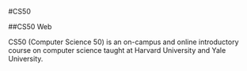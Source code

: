#CS50
##CS50 Web

CS50 (Computer Science 50) is an on-campus and online introductory course on computer science taught at Harvard University and Yale University.
